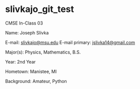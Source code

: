 # slivkajo_git_test
CMSE In-Class 03

Name: Joseph Slivka

E-mail: slivkajo@msu.edu
E-mail primary: jslivka14@gmail.com

Major(s): Physics, Mathematics, B.S.

Year: 2nd Year

Hometown: Manistee, MI

Background: Amateur, Python
